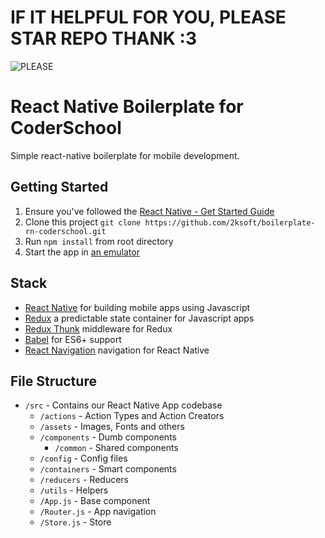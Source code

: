 # IF IT HELPFUL FOR YOU, PLEASE STAR REPO THANK :3
![PLEASE](https://media.giphy.com/media/3oxHQfvDzo7VhSRy8M/giphy.gif)

# React Native Boilerplate for CoderSchool

Simple react-native boilerplate for mobile development.

## Getting Started

1. Ensure you've followed the [React Native - Get Started Guide](https://facebook.github.io/react-native/docs/getting-started.html)
1. Clone this project `git clone https://github.com/2ksoft/boilerplate-rn-coderschool.git`
1. Run `npm install` from root directory
1. Start the app in [an emulator](/docs/quick-tips.md#running-in-an-emulator)

## Stack

- [React Native](https://facebook.github.io/react-native/) for building mobile apps using Javascript
- [Redux](https://github.com/reduxjs/redux) a predictable state container for Javascript apps
- [Redux Thunk](https://github.com/reduxjs/redux-thunk) middleware for Redux
- [Babel](http://babeljs.io/) for ES6+ support
- [React Navigation](https://github.com/react-community/react-navigation) navigation for React Native

## File Structure

- `/src` - Contains our React Native App codebase
  - `/actions` - Action Types and Action Creators
  - `/assets` - Images, Fonts and others
  - `/components` - Dumb components
    - `/common` - Shared components
  - `/config` - Config files
  - `/containers` - Smart components
  - `/reducers` - Reducers
  - `/utils` - Helpers
  - `/App.js` - Base component
  - `/Router.js` - App navigation
  - `/Store.js` - Store
